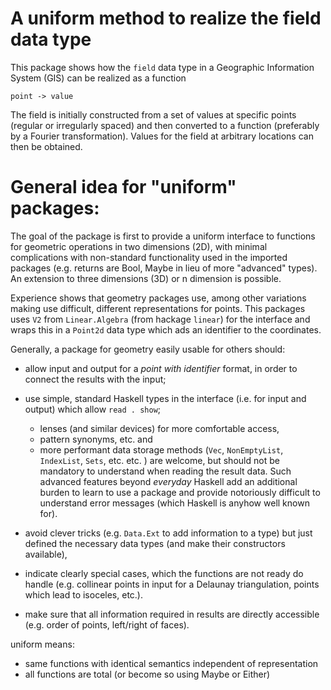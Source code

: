 # A uniform method to realize the field data type 

This package shows how the `field` data type in a Geographic Information System (GIS) can be realized as a function

    point -> value 

The field is initially constructed from a set of values at specific points (regular or irregularly spaced) and then converted to a function (preferably by a Fourier transformation). Values for the field at arbitrary locations can then be obtained. 



# General idea for "uniform" packages:

The goal of the package is first to provide a uniform interface to 
functions for geometric operations in two dimensions (2D), with minimal complications with non-standard functionality used in the imported packages (e.g. returns are Bool, Maybe in lieu of more "advanced" types).
An extension to three dimensions (3D) or n dimension is possible.

Experience shows that geometry packages use, among other variations making use difficult,  different representations for points. This packages uses `V2` from `Linear.Algebra` (from hackage `linear`) for the interface and wraps this in a `Point2d` data type which ads an identifier to the coordinates.

Generally, a package for geometry easily usable for others should:

- allow input and output for a _point with identifier_ format, in order to connect the results with the input;
- use simple, standard Haskell types in the interface (i.e. for input and output) which allow `read . show`; 
    - lenses (and similar devices) for more comfortable access, 
    - pattern synonyms, etc. and 
    - more performant data storage methods (`Vec`, `NonEmptyList`, `IndexList`, `Sets`, etc. etc. ) 
    are welcome, but should not be mandatory to understand when reading the result data. Such advanced features beyond _everyday_ Haskell add an additional burden to learn to use a package and provide notoriously difficult to understand error messages (which Haskell is anyhow well known for). 
- avoid clever tricks (e.g. `Data.Ext` to add information to a type) but just defined the necessary data types (and make their constructors available),

- indicate clearly special cases, which the functions are not ready do handle (e.g. collinear points in input for a Delaunay triangulation, points which lead to isoceles, etc.).

- make sure that all information required in results are directly accessible (e.g. order of points, left/right of faces). 

uniform means:
- same functions with identical semantics independent of representation
- all functions are total (or become so using Maybe or Either)
